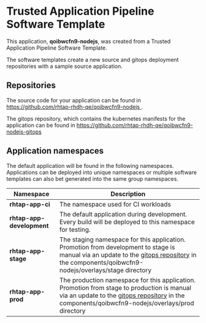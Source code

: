 # Trusted Application Pipeline Software Template

This application, **qoibwcfn9-nodejs**, was created from a Trusted Application Pipeline Software Template.

The software templates create a new source and gitops deployment repositories with a sample source application. 

## Repositories

The source code for your application can be found in [https://github.com/rhtap-rhdh-qe/qoibwcfn9-nodejs ](https://github.com/rhtap-rhdh-qe/qoibwcfn9-nodejs ).
 
The gitops repository, which contains the kubernetes manifests for the application can be found in 
[https://github.com/rhtap-rhdh-qe/qoibwcfn9-nodejs-gitops ](https://github.com/rhtap-rhdh-qe/qoibwcfn9-nodejs-gitops ) 

## Application namespaces 

The default application will be found in the following namespaces. Applications can be deployed into unique namespaces or multiple software templates can also bet generated into the same group namespaces.  

|  Namespace   |  Description   |  
| -------- | -------- |
| **rhtap-app-ci** | The namespace used for CI workloads |
| **rhtap-app-development** | The default application during development. Every build will be deployed to this namespace for testing. |
| **rhtap-app-stage** | The staging namespace for this application. Promotion from development to stage is manual via an update to the [gitops repository](https://github.com/rhtap-rhdh-qe/qoibwcfn9-nodejs-gitops ) in the components/qoibwcfn9-nodejs/overlays/stage directory |
| **rhtap-app-prod** | The production namespace for this application. Promotion from stage to production is manual via an update to the [gitops repository](https://github.com/rhtap-rhdh-qe/qoibwcfn9-nodejs-gitops ) in the components/qoibwcfn9-nodejs/overlays/prod directory |
